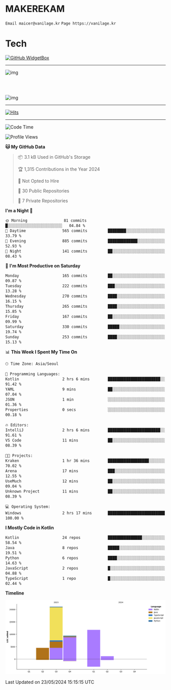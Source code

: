 # MAKEREKAM

`Email maicer@vanilage.kr`
`Page https://vanilage.kr`

# Tech

[![GitHub WidgetBox](https://github-widgetbox.vercel.app/api/skills?languages=python,js,ts,c,cpp,cs,java,kotlin,bash,md,html,css,xml,yaml,swift,powershell,json,R,SQL,php&tools=git,npm,gradle,nodejs,vercel,nginx&includeNames=true&theme=darkmode)](https://github.com/Jurredr/github-widgetbox)

---

![img](https://github-readme-stats.vercel.app/api/top-langs/?username=MAKEREKAM&layout=compact&theme=gruvbox)

<br>
<br>

![img](https://github-readme-stats.vercel.app/api/?username=MAKEREKAM&layout=compact&theme=gruvbox)

---

[![Hits](https://hits.seeyoufarm.com/api/count/incr/badge.svg?url=https%3A%2F%2Fgithub.com%2FMAKEREKAM&count_bg=%234A49D1&title_bg=%23555555&icon=&icon_color=%23E7E7E7&title=방문&edge_flat=false)](https://hits.seeyoufarm.com)

---

<!--START_SECTION:waka-->
![Code Time](http://img.shields.io/badge/Code%20Time-242%20hrs%2047%20mins-blue)

![Profile Views](http://img.shields.io/badge/Profile%20Views-1-blue)

**🐱 My GitHub Data** 

> 📦 3.1 kB Used in GitHub's Storage 
 > 
> 🏆 1,315 Contributions in the Year 2024
 > 
> 🚫 Not Opted to Hire
 > 
> 📜 30 Public Repositories 
 > 
> 🔑 7 Private Repositories 
 > 
**I'm a Night 🦉** 

```text
🌞 Morning                81 commits          █░░░░░░░░░░░░░░░░░░░░░░░░   04.84 % 
🌆 Daytime                565 commits         ████████░░░░░░░░░░░░░░░░░   33.79 % 
🌃 Evening                885 commits         █████████████░░░░░░░░░░░░   52.93 % 
🌙 Night                  141 commits         ██░░░░░░░░░░░░░░░░░░░░░░░   08.43 % 
```
📅 **I'm Most Productive on Saturday** 

```text
Monday                   165 commits         ██░░░░░░░░░░░░░░░░░░░░░░░   09.87 % 
Tuesday                  222 commits         ███░░░░░░░░░░░░░░░░░░░░░░   13.28 % 
Wednesday                270 commits         ████░░░░░░░░░░░░░░░░░░░░░   16.15 % 
Thursday                 265 commits         ████░░░░░░░░░░░░░░░░░░░░░   15.85 % 
Friday                   167 commits         ██░░░░░░░░░░░░░░░░░░░░░░░   09.99 % 
Saturday                 330 commits         █████░░░░░░░░░░░░░░░░░░░░   19.74 % 
Sunday                   253 commits         ████░░░░░░░░░░░░░░░░░░░░░   15.13 % 
```


📊 **This Week I Spent My Time On** 

```text
🕑︎ Time Zone: Asia/Seoul

💬 Programming Languages: 
Kotlin                   2 hrs 6 mins        ███████████████████████░░   91.42 % 
YAML                     9 mins              ██░░░░░░░░░░░░░░░░░░░░░░░   07.04 % 
JSON                     1 min               ░░░░░░░░░░░░░░░░░░░░░░░░░   01.36 % 
Properties               0 secs              ░░░░░░░░░░░░░░░░░░░░░░░░░   00.18 % 

🔥 Editors: 
IntelliJ                 2 hrs 6 mins        ███████████████████████░░   91.61 % 
VS Code                  11 mins             ██░░░░░░░░░░░░░░░░░░░░░░░   08.39 % 

🐱‍💻 Projects: 
Kraken                   1 hr 36 mins        ██████████████████░░░░░░░   70.02 % 
Arena                    17 mins             ███░░░░░░░░░░░░░░░░░░░░░░   12.55 % 
UseMuch                  12 mins             ██░░░░░░░░░░░░░░░░░░░░░░░   09.04 % 
Unknown Project          11 mins             ██░░░░░░░░░░░░░░░░░░░░░░░   08.39 % 

💻 Operating System: 
Windows                  2 hrs 17 mins       █████████████████████████   100.00 % 
```

**I Mostly Code in Kotlin** 

```text
Kotlin                   24 repos            ███████████████░░░░░░░░░░   58.54 % 
Java                     8 repos             █████░░░░░░░░░░░░░░░░░░░░   19.51 % 
Python                   6 repos             ████░░░░░░░░░░░░░░░░░░░░░   14.63 % 
JavaScript               2 repos             █░░░░░░░░░░░░░░░░░░░░░░░░   04.88 % 
TypeScript               1 repo              █░░░░░░░░░░░░░░░░░░░░░░░░   02.44 % 
```



**Timeline**

![Lines of Code chart](https://raw.githubusercontent.com/MAKEREKAM/MAKEREKAM/main/assets/bar_graph.png)


 Last Updated on 23/05/2024 15:15:15 UTC
<!--END_SECTION:waka-->
